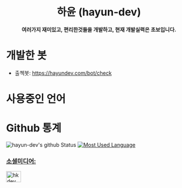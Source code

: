 <h1 align="center">하윤 (hayun-dev)</h1>
<p align="center">
  <b>여러가지 재미있고, 편리한것들을 개발하고, 현재 개발실력은 초보입니다.</b>
</p>

# 개발한 봇
- 출첵봇: https://hayundev.com/bot/check
  
# 사용중인 언어

# Github 통계
![hayun-dev's github Status](https://github-readme-stats.vercel.app/api?username=hayun-dev&count_private=true&show_icons=true&theme=tokyonight)
<a href="https://profile.codersrank.io/user/hayun-dev/">
![Most Used Language](https://github-readme-stats.vercel.app/api/top-langs/?username=hayun-dev&theme=tokyonight&layout=compact)<br/>
  

<h3 align="left">소셜미디어:</h3>
<p align="left">
<a href="https://discord.gg/hkdev" target="blank"><img align="center" src="https://raw.githubusercontent.com/rahuldkjain/github-profile-readme-generator/master/src/images/icons/Social/discord.svg" alt="hkdev" height="30" width="40" /></a>
